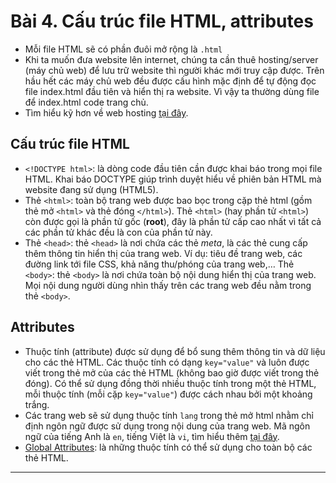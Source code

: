 # Bài 4. Cấu trúc file HTML, attributes

- Mỗi file HTML sẽ có phần đuôi mở rộng là `.html`
- Khi ta muốn đưa website lên internet, chúng ta cần thuê hosting/server (máy chủ web) để lưu trữ website thì người khác mới truy cập được. Trên hầu hết các máy chủ web đều được cấu hình mặc định để tự động đọc file index.html đầu tiên và hiển thị ra website. Vì vậy ta thường dùng file để index.html code trang chủ.
- Tìm hiểu kỹ hơn về web hosting <a href="https://tiny.one/4vwd7arx" target="_blank" rel="noopener noreferrer">tại đây</a>.

## Cấu trúc file HTML

- `<!DOCTYPE html>`: là dòng code đầu tiên cần được khai báo trong mọi file HTML. Khai báo DOCTYPE giúp trình duyệt hiểu về phiên bản HTML mà website đang sử dụng (HTML5).
- Thẻ `<html>`: toàn bộ trang web được bao bọc trong cặp thẻ html (gồm thẻ mở `<html>` và thẻ đóng `</html>`). Thẻ `<html>` (hay phần tử `<html>`) còn được gọi là phần tử gốc (**root**), đây là phần tử cấp cao nhất vì tất cả các phần tử khác đều là con của phần tử này.
- Thẻ `<head>`: thẻ `<head>` là nơi chứa các thẻ _meta_, là các thẻ cung cấp thêm thông tin hiển thị của trang web. Ví dụ: tiêu đề trang web, các đường link tới file CSS, khả năng thu/phóng của trang web,…
  Thẻ `<body>`: thẻ `<body>` là nơi chứa toàn bộ nội dung hiển thị của trang web. Mọi nội dung người dùng nhìn thấy trên các trang web đều nằm trong thẻ `<body>`.

## Attributes

- Thuộc tính (attribute) được sử dụng để bổ sung thêm thông tin và dữ liệu cho các thẻ HTML. Các thuộc tính có dạng `key="value"` và luôn được viết trong thẻ mở của các thẻ HTML (không bao giờ được viết trong thẻ đóng). Có thể sử dụng đồng thời nhiều thuộc tính trong một thẻ HTML, mỗi thuộc tính (mỗi cặp `key="value"`) được cách nhau bởi một khoảng trắng.
- Các trang web sẽ sử dụng thuộc tính `lang` trong thẻ mở html nhằm chỉ định ngôn ngữ được sử dụng trong nội dung của trang web. Mã ngôn ngữ của tiếng Anh là `en`, tiếng Việt là `vi`, tìm hiểu thêm [tại đây](https://tiny.one/yzu3mdmm).
- <a href="https://tiny.one/4z9cnjpe" target="_blank" rel="noopener noreferrer">Global Attributes</a>: là những thuộc tính có thể sử dụng cho toàn bộ các thẻ HTML.

---
